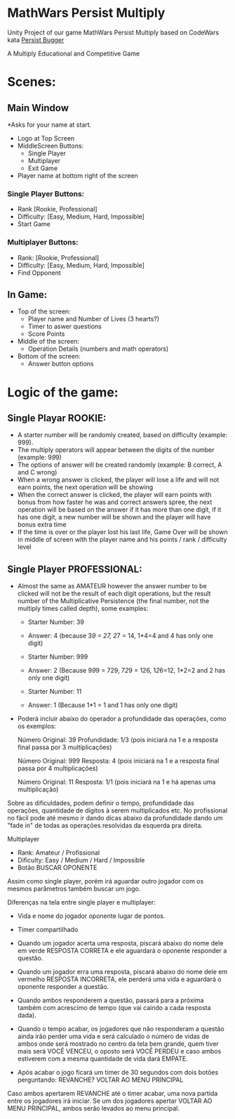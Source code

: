 # MathWars Persist Multiply

Unity Project of our game MathWars Persist Multiply based on CodeWars kata [Persist Bugger](https://www.codewars.com/kata/55bf01e5a717a0d57e0000ec)

A Multiply Educational and Competitive Game

# Scenes:

## Main Window
*Asks for your name at start.

- Logo at Top Screen
- MiddleScreen Buttons:
  - Single Player
  - Multiplayer
  - Exit Game
- Player name at bottom right of the screen

### Single Player Buttons:

- Rank [Rookie, Professional]
- Difficulty: [Easy, Medium, Hard, Impossible]
- Start Game

### Multiplayer Buttons:

 - Rank: [Rookie, Professional]
 - Difficulty: [Easy, Medium, Hard, Impossible]
 - Find Opponent

## In Game:

- Top of the screen:
  - Player name and Number of Lives (3 hearts?)
  - Timer to aswer questions
  - Score Points
- Middle of the screen:
  - Operation Details (numbers and math operators)
- Bottom of the screen:
  - Answer button options


# Logic of the game:

## Single Playar ROOKIE:

- A starter number will be randomly created, based on difficulty (example: 999).
- The multiply operators will appear between the digits of the number (example: 9*9*9)
-  The options of answer will be created randomly (example: B correct, A and C wrong)
- When a wrong answer is clicked, the player will lose a life and will not earn points, the next operation will be showing
- When the correct answer is clicked, the player will earn points with bonus from how faster he was and correct answers spree, the next operation will be based on the answer if it has more than one digit, if it has one digit, a new number will be shown and the player will have bonus extra time
- If the time is over or the player lost his last life, Game Over will be shown in middle of screen with the player name and his points / rank / difficulty level

## Single Player PROFESSIONAL:

- Almost the same as AMATEUR however the answer number to be clicked will not be the result of each digit operations, but the result number of the Multiplicative Persistence (the final number, not the multiply times called depth), some examples:
  - Starter Number: 39
  - Answer: 4 (because 3*9 = 27, 2*7 = 14, 1*4=4 and 4 has only one digit)

  - Starter Number: 999
  - Answer: 2 (Because 9*9*9 = 729, 7*2*9 = 126, 1*2*6=12, 1*2=2 and 2 has only one digit)

  - Starter Number: 11
  - Answer: 1 (Because 1*1 = 1 and 1 has only one digit)

- Poderá incluir abaixo do operador a profundidade das operações, como os exemplos:


    Número Original: 39
    Profundidade: 1/3 (pois iniciará na 1 e a resposta final passa por 3 multiplicações)

    Número Original: 999
    Resposta: 4 (pois iniciará na 1 e a resposta final passa por 4 multiplicações)

    Número Original: 11
    Resposta: 1/1 (pois iniciará na 1 e há apenas uma multiplicação)

Sobre as dificuldades, podem definir o tempo, profundidade das operações, quantidade de dígitos à serem multiplicados etc. No profissional no fácil pode até mesmo ir dando dicas abaixo da profundidade dando um "fade in" de todas as operações resolvidas da esquerda pra direita.

Multiplayer

 - Rank: Amateur / Profissional
 - Dificulty: Easy / Medium / Hard / Impossible
 - Botão BUSCAR OPONENTE

Assim como single player, porém irá aguardar outro jogador com os mesmos parâmetros também buscar um jogo.

Diferenças na tela entre single player e multiplayer:

- Vida e nome do jogador oponente lugar de pontos.
- Timer compartilhado
- Quando um jogador acerta uma resposta, piscará abaixo do nome dele em verde RESPOSTA CORRETA e ele aguardará o oponente responder a questão.
- Quando um jogador erra uma resposta, piscará abaixo do nome dele em vermelho RESPOSTA INCORRETA, ele perderá uma vida e aguardará o oponente responder a questão.
- Quando ambos responderem a questão, passará para a próxima também com acrescimo de tempo (que vai caindo a cada resposta dada).
- Quando o tempo acabar, os jogadores que não responderam a questão ainda irão perder uma vida e será calculado o número de vidas de ambos onde será mostrado no centro da tela bem grande, quem tiver mais será VOCÊ VENCEU, o oposto será VOCÊ PERDEU e caso ambos estiverem com a mesma quantidade de vida dará EMPATE.

- Após acabar o jogo ficará um timer de 30 segundos com dois botões perguntando:
    REVANCHE?
    VOLTAR AO MENU PRINCIPAL

Caso ambos apertarem REVANCHE até o timer acabar, uma nova partida entre os jogadores irá iniciar.
Se um dos jogadores apertar VOLTAR AO MENU PRINCIPAL, ambos serão levados ao menu principal.
